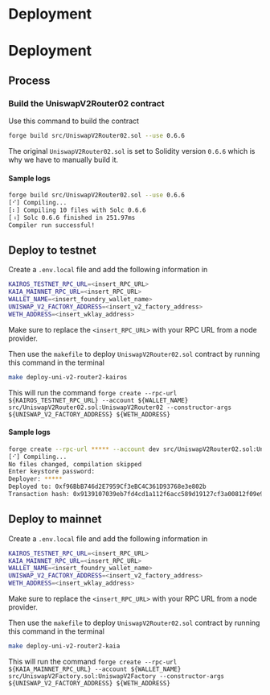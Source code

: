 # Deployment

# Deployment

## Process
### Build the UniswapV2Router02 contract
Use this command to build the contract
```bash
forge build src/UniswapV2Router02.sol --use 0.6.6
```

The original `UniswapV2Router02.sol` is set to Solidity version `0.6.6` which is why we have to manually build it.

#### Sample logs
```bash
forge build src/UniswapV2Router02.sol --use 0.6.6
[⠊] Compiling...
[⠆] Compiling 10 files with Solc 0.6.6
[⠰] Solc 0.6.6 finished in 251.97ms
Compiler run successful!
```

## Deploy to testnet
Create a `.env.local` file and add the following information in

```bash
KAIROS_TESTNET_RPC_URL=<insert_RPC_URL>
KAIA_MAINNET_RPC_URL=<insert_RPC_URL>
WALLET_NAME=<insert_foundry_wallet_name>
UNISWAP_V2_FACTORY_ADDRESS=<insert_v2_factory_address>
WETH_ADDRESS=<insert_wklay_address>
```

Make sure to replace the `<insert_RPC_URL>` with your RPC URL from a node provider.

Then use the `makefile` to deploy `UniswapV2Router02.sol` contract by running this command in the terminal

```bash
make deploy-uni-v2-router2-kairos
```

This will run the command `forge create --rpc-url ${KAIROS_TESTNET_RPC_URL} --account ${WALLET_NAME} src/UniswapV2Router02.sol:UniswapV2Router02 --constructor-args ${UNISWAP_V2_FACTORY_ADDRESS} ${WETH_ADDRESS}`

#### Sample logs
```bash
forge create --rpc-url ***** --account dev src/UniswapV2Router02.sol:UniswapV2Router02 --constructor-args ***** *****
[⠊] Compiling...
No files changed, compilation skipped
Enter keystore password:
Deployer: *****
Deployed to: 0xf96BbB746d2E7959Cf3eBC4C361D93768e3e802b
Transaction hash: 0x9139107039eb7fd4cd1a112f6acc589d19127cf3a00812f09e9faef908cefe4a
```

## Deploy to mainnet
Create a `.env.local` file and add the following information in

```bash
KAIROS_TESTNET_RPC_URL=<insert_RPC_URL>
KAIA_MAINNET_RPC_URL=<insert_RPC_URL>
WALLET_NAME=<insert_foundry_wallet_name>
UNISWAP_V2_FACTORY_ADDRESS=<insert_v2_factory_address>
WETH_ADDRESS=<insert_wklay_address>
```

Make sure to replace the `<insert_RPC_URL>` with your RPC URL from a node provider.

Then use the `makefile` to deploy `UniswapV2Router02.sol` contract by running this command in the terminal

```bash
make deploy-uni-v2-router2-kaia
```

This will run the command `forge create --rpc-url ${KAIA_MAINNET_RPC_URL} --account ${WALLET_NAME} src/UniswapV2Factory.sol:UniswapV2Factory --constructor-args ${UNISWAP_V2_FACTORY_ADDRESS} ${WETH_ADDRESS}`
